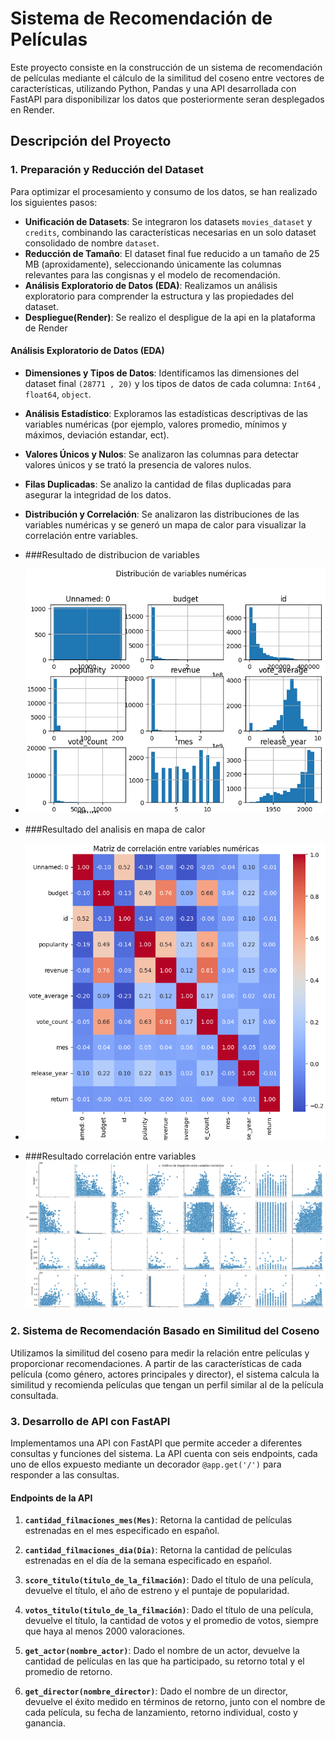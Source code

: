 # Sistema de Recomendación de Películas

Este proyecto consiste en la construcción de un sistema de recomendación de películas mediante el cálculo de la similitud del coseno entre vectores de características, utilizando Python, Pandas y una API desarrollada con FastAPI para disponibilizar los datos que posteriormente seran desplegados en Render.

## Descripción del Proyecto

### 1. Preparación y Reducción del Dataset
Para optimizar el procesamiento y consumo de los datos, se han realizado los siguientes pasos:

- **Unificación de Datasets**: Se integraron los datasets `movies_dataset` y `credits`, combinando las características necesarias en un solo dataset consolidado de nombre `dataset`.
- **Reducción de Tamaño**: El dataset final fue reducido a un tamaño de 25 MB (aproxidamente), seleccionando únicamente las columnas relevantes para las congisnas y el modelo de recomendación.
- **Análisis Exploratorio de Datos (EDA)**: Realizamos un análisis exploratorio para comprender la estructura y las propiedades del dataset.
- **Despliegue(Render)**: Se realizo el despligue de la api en la plataforma de Render

#### Análisis Exploratorio de Datos (EDA)
- **Dimensiones y Tipos de Datos**: Identificamos las dimensiones del dataset final `(28771 , 20)` y los tipos de datos de cada columna: `Int64` , `float64`, `object`.
- **Análisis Estadístico**: Exploramos las estadísticas descriptivas de las variables numéricas (por ejemplo, valores promedio, mínimos y máximos, deviación estandar, ect).
- **Valores Únicos y Nulos**: Se analizaron las columnas para detectar valores únicos y se trató la presencia de valores nulos.
- **Filas Duplicadas**: Se analizo la cantidad de filas duplicadas para asegurar la integridad de los datos.
- **Distribución y Correlación**: Se analizaron las distribuciones de las variables numéricas y se generó un mapa de calor para visualizar la correlación entre variables.

- ###Resultado de distribucion de variables
- 
  ![Histogramas](Imagenes/Histogramas.png)

- ###Resultado del analisis en mapa de calor
- 
  ![Mapa de calor](Imagenes/mapacalor.png)

- ###Resultado correlación entre variables
  ![Correlacion entre variables](Imagenes/Correlacion.png)

  
### 2. Sistema de Recomendación Basado en Similitud del Coseno
Utilizamos la similitud del coseno para medir la relación entre películas y proporcionar recomendaciones. A partir de las características de cada película (como género, actores principales y director), el sistema calcula la similitud y recomienda películas que tengan un perfil similar al de la película consultada.



### 3. Desarrollo de API con FastAPI
Implementamos una API con FastAPI que permite acceder a diferentes consultas y funciones del sistema. La API cuenta con seis endpoints, cada uno de ellos expuesto mediante un decorador `@app.get('/')` para responder a las consultas.

#### Endpoints de la API
1. **`cantidad_filmaciones_mes(Mes)`**: Retorna la cantidad de películas estrenadas en el mes especificado en español.

  
2. **`cantidad_filmaciones_dia(Dia)`**: Retorna la cantidad de películas estrenadas en el día de la semana especificado en español.

   
3. **`score_titulo(titulo_de_la_filmación)`**: Dado el título de una película, devuelve el título, el año de estreno y el puntaje de popularidad.
  

4. **`votos_titulo(titulo_de_la_filmación)`**: Dado el título de una película, devuelve el título, la cantidad de votos y el promedio de votos, siempre que haya al menos 2000 valoraciones.
   

5. **`get_actor(nombre_actor)`**: Dado el nombre de un actor, devuelve la cantidad de películas en las que ha participado, su retorno total y el promedio de retorno.

   
6. **`get_director(nombre_director)`**: Dado el nombre de un director, devuelve el éxito medido en términos de retorno, junto con el nombre de cada película, su fecha de lanzamiento, retorno individual, costo y ganancia.
 

